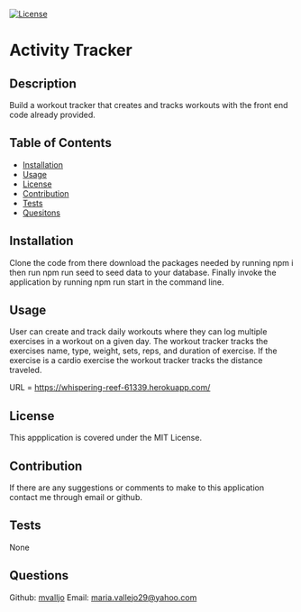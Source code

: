 [![License](https://img.shields.io/badge/License-MIT-yellow.svg)](https://spdx.org/licenses/MIT.html)
# Activity Tracker
## Description
Build a workout tracker that creates and tracks workouts with the front end code already provided. 
## Table of Contents
- [Installation](#installation)
- [Usage](#usage)
- [License](#license)
- [Contribution](#contribution)
- [Tests](#tests)
- [Quesitons](#questions)
## Installation
Clone the code from there download the packages needed by running npm i then run npm run seed to seed data to your database. Finally invoke the application by running npm run start in the command line.

## Usage
User can create and track daily workouts where they can log multiple exercises in a workout on a given day. The workout tracker tracks the exercises name, type, weight, sets, reps, and duration of exercise. If the exercise is a cardio exercise the workout tracker tracks the distance traveled.

URL = https://whispering-reef-61339.herokuapp.com/
## License
This appplication is covered under the MIT License.
## Contribution
If there are any suggestions or comments to make to this application contact me through email or github.
## Tests
None
## Questions
Github: [mvalljo](https://github.com/mvalljo)
Email: maria.vallejo29@yahoo.com
